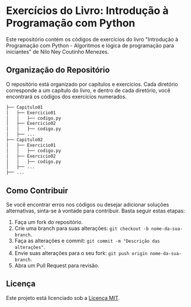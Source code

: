 # Exercícios do Livro: Introdução à Programação com Python

Este repositório contém os códigos de exercícios do livro "Introdução à Programação com Python - Algoritmos e lógica de programação para iniciantes" de Nilo Ney Coutinho Menezes.

## Organização do Repositório

O repositório está organizado por capítulos e exercícios. Cada diretório corresponde a um capítulo do livro, e dentro de cada diretório, você encontrará os códigos dos exercícios numerados.

```txt
├── Capitulo01
│   ├── Exercicio01
│   │   ├── codigo.py
│   ├── Exercicio02
│   │   ├── codigo.py
│   ├── ...
├── Capitulo02
│   ├── Exercicio01
│   │   ├── codigo.py
│   ├── Exercicio02
│   │   ├── codigo.py
│   ├── ...
├── ...
```

## Como Contribuir

Se você encontrar erros nos códigos ou desejar adicionar soluções alternativas, sinta-se à vontade para contribuir. Basta seguir estas etapas:

1. Faça um fork do repositório.
2. Crie uma branch para suas alterações: `git checkout -b nome-da-sua-branch`.
3. Faça as alterações e commit: `git commit -m "Descrição das alterações"`.
4. Envie suas alterações para o seu fork: `git push origin nome-da-sua-branch`.
5. Abra um Pull Request para revisão.

## Licença

Este projeto está licenciado sob a [Licença MIT](LICENSE).
